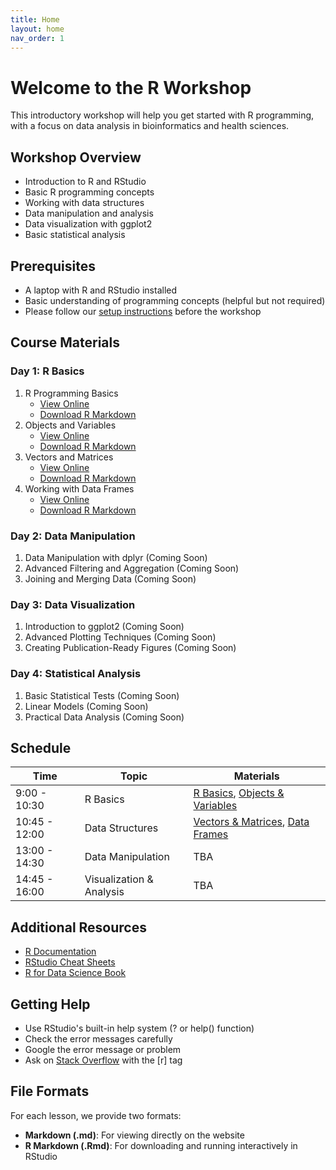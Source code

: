 ```yaml
---
title: Home
layout: home
nav_order: 1
---
```


# Welcome to the R Workshop

This introductory workshop will help you get started with R programming, with a focus on data analysis in bioinformatics and health sciences.

## Workshop Overview

- Introduction to R and RStudio
- Basic R programming concepts
- Working with data structures
- Data manipulation and analysis
- Data visualization with ggplot2
- Basic statistical analysis

## Prerequisites

- A laptop with R and RStudio installed
- Basic understanding of programming concepts (helpful but not required)
- Please follow our [setup instructions](setup.md) before the workshop

## Course Materials

### Day 1: R Basics
1. R Programming Basics 
   - [View Online](class-materials/r_basics.md)
   - [Download R Markdown](class-materials/r_basics.Rmd)
2. Objects and Variables
   - [View Online](class-materials/objects-variables.md)
   - [Download R Markdown](class-materials/objects-variables.Rmd)
3. Vectors and Matrices
   - [View Online](class-materials/vectors-matrices.md)
   - [Download R Markdown](class-materials/vectors-matrices.Rmd)
4. Working with Data Frames
   - [View Online](class-materials/data-frames.md)
   - [Download R Markdown](class-materials/data-frames.Rmd)

### Day 2: Data Manipulation
1. Data Manipulation with dplyr (Coming Soon)
2. Advanced Filtering and Aggregation (Coming Soon)
3. Joining and Merging Data (Coming Soon)

### Day 3: Data Visualization
1. Introduction to ggplot2 (Coming Soon)
2. Advanced Plotting Techniques (Coming Soon)
3. Creating Publication-Ready Figures (Coming Soon)

### Day 4: Statistical Analysis
1. Basic Statistical Tests (Coming Soon)
2. Linear Models (Coming Soon)
3. Practical Data Analysis (Coming Soon)

## Schedule

| Time | Topic | Materials |
|------|-------|-----------|
| 9:00 - 10:30 | R Basics | [R Basics](class-materials/r_basics.md), [Objects & Variables](class-materials/objects-variables.md) |
| 10:45 - 12:00 | Data Structures | [Vectors & Matrices](class-materials/vectors-matrices.md), [Data Frames](class-materials/data-frames.md) |
| 13:00 - 14:30 | Data Manipulation | TBA |
| 14:45 - 16:00 | Visualization & Analysis | TBA |

## Additional Resources

- [R Documentation](https://cran.r-project.org/doc/manuals/r-release/R-intro.html)
- [RStudio Cheat Sheets](https://www.rstudio.com/resources/cheatsheets/)
- [R for Data Science Book](https://r4ds.had.co.nz/)

## Getting Help

- Use RStudio's built-in help system (? or help() function)
- Check the error messages carefully
- Google the error message or problem
- Ask on [Stack Overflow](https://stackoverflow.com/questions/tagged/r) with the [r] tag

## File Formats

For each lesson, we provide two formats:
- **Markdown (.md)**: For viewing directly on the website
- **R Markdown (.Rmd)**: For downloading and running interactively in RStudio 